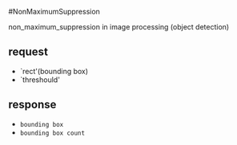 #NonMaximumSuppression

non_maximum_suppression in image processing (object detection)

## request
* `rect'(bounding box)
* `threshould'

## response
* `bounding box` 
* `bounding box count`
